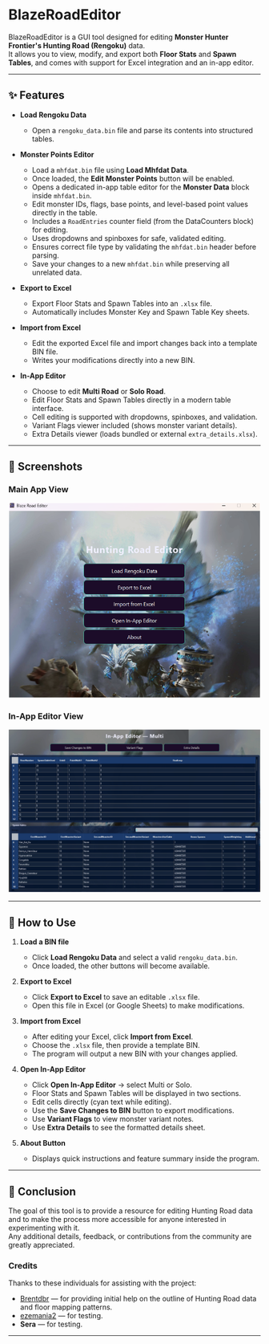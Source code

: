 # BlazeRoadEditor

BlazeRoadEditor is a GUI tool designed for editing **Monster Hunter Frontier's Hunting Road (Rengoku)** data.  
It allows you to view, modify, and export both **Floor Stats** and **Spawn Tables**, and comes with support for Excel integration and an in-app editor.

---

## ✨ Features

- **Load Rengoku Data**
  - Open a `rengoku_data.bin` file and parse its contents into structured tables.

- **Monster Points Editor**
  - Load a `mhfdat.bin` file using **Load Mhfdat Data**.
  - Once loaded, the **Edit Monster Points** button will be enabled.
  - Opens a dedicated in-app table editor for the **Monster Data** block inside `mhfdat.bin`.
  - Edit monster IDs, flags, base points, and level-based point values directly in the table.
  - Includes a `RoadEntries` counter field (from the DataCounters block) for editing.
  - Uses dropdowns and spinboxes for safe, validated editing.
  - Ensures correct file type by validating the `mhfdat.bin` header before parsing.
  - Save your changes to a new `mhfdat.bin` while preserving all unrelated data.

- **Export to Excel**
  - Export Floor Stats and Spawn Tables into an `.xlsx` file.
  - Automatically includes Monster Key and Spawn Table Key sheets.

- **Import from Excel**
  - Edit the exported Excel file and import changes back into a template BIN file.
  - Writes your modifications directly into a new BIN.

- **In-App Editor**
  - Choose to edit **Multi Road** or **Solo Road**.
  - Edit Floor Stats and Spawn Tables directly in a modern table interface.
  - Cell editing is supported with dropdowns, spinboxes, and validation.
  - Variant Flags viewer included (shows monster variant details).
  - Extra Details viewer (loads bundled or external `extra_details.xlsx`).
---

## 📸 Screenshots

### Main App View
![Main App](docs/main_app.png)

### In-App Editor View
![In-App Editor](docs/in_app_editor.png)

---

## 📖 How to Use

1. **Load a BIN file**
   - Click **Load Rengoku Data** and select a valid `rengoku_data.bin`.
   - Once loaded, the other buttons will become available.

2. **Export to Excel**
   - Click **Export to Excel** to save an editable `.xlsx` file.
   - Open this file in Excel (or Google Sheets) to make modifications.

3. **Import from Excel**
   - After editing your Excel, click **Import from Excel**.
   - Choose the `.xlsx` file, then provide a template BIN.
   - The program will output a new BIN with your changes applied.

4. **Open In-App Editor**
   - Click **Open In-App Editor** → select Multi or Solo.
   - Floor Stats and Spawn Tables will be displayed in two sections.
   - Edit cells directly (cyan text while editing).
   - Use the **Save Changes to BIN** button to export modifications.
   - Use **Variant Flags** to view monster variant notes.
   - Use **Extra Details** to see the formatted details sheet.

5. **About Button**
   - Displays quick instructions and feature summary inside the program.
---
## 🙌 Conclusion

The goal of this tool is to provide a resource for editing Hunting Road data and to make the process more accessible for anyone interested in experimenting with it.  
Any additional details, feedback, or contributions from the community are greatly appreciated.

### Credits
Thanks to these individuals for assisting with the project:
- [Brentdbr](https://github.com/Brentdbr) — for providing initial help on the outline of Hunting Road data and floor mapping patterns.  
- [ezemania2](https://github.com/ezemania2) — for testing.  
- **Sera** — for testing.
---
